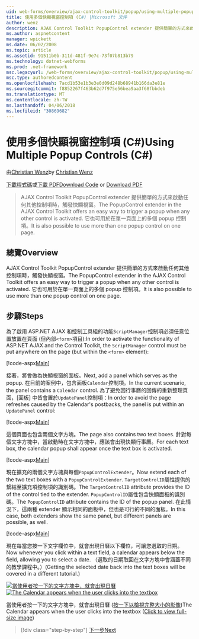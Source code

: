 ```yaml
---
uid: web-forms/overview/ajax-control-toolkit/popup/using-multiple-popup-controls-cs
title: 使用多個快顯視窗控制項 (C#) |Microsoft 文件
author: wenz
description: AJAX Control Toolkit PopupControl extender 提供簡單的方式來啟動任何其他控制項時，觸發快顯視窗。 此外，也可以使用 m...
ms.author: aspnetcontent
manager: wpickett
ms.date: 06/02/2008
ms.topic: article
ms.assetid: 91511b0b-311d-481f-9e7c-73f07b813b79
ms.technology: dotnet-webforms
ms.prod: .net-framework
msc.legacyurl: /web-forms/overview/ajax-control-toolkit/popup/using-multiple-popup-controls-cs
msc.type: authoredcontent
ms.openlocfilehash: 7acd1b53e1b3e3e0d09d248b68941b166da3e81e
ms.sourcegitcommit: f8852267f463b62d7f975e56bea9aa3f68fbbdeb
ms.translationtype: MT
ms.contentlocale: zh-TW
ms.lasthandoff: 04/06/2018
ms.locfileid: "30869682"
---
```

<a name="using-multiple-popup-controls-c"></a><span data-ttu-id="d8c49-104">使用多個快顯視窗控制項 (C#)</span><span class="sxs-lookup"><span data-stu-id="d8c49-104">Using Multiple Popup Controls (C#)</span></span>
====================
<span data-ttu-id="d8c49-105">由[Christian Wenz](https://github.com/wenz)</span><span class="sxs-lookup"><span data-stu-id="d8c49-105">by [Christian Wenz](https://github.com/wenz)</span></span>

<span data-ttu-id="d8c49-106">[下載程式碼](http://download.microsoft.com/download/9/3/f/93f8daea-bebd-4821-833b-95205389c7d0/PopupControl1.cs.zip)或[下載 PDF](http://download.microsoft.com/download/2/d/c/2dc10e34-6983-41d4-9c08-f78f5387d32b/popupcontrol1CS.pdf)</span><span class="sxs-lookup"><span data-stu-id="d8c49-106">[Download Code](http://download.microsoft.com/download/9/3/f/93f8daea-bebd-4821-833b-95205389c7d0/PopupControl1.cs.zip) or [Download PDF](http://download.microsoft.com/download/2/d/c/2dc10e34-6983-41d4-9c08-f78f5387d32b/popupcontrol1CS.pdf)</span></span>

> <span data-ttu-id="d8c49-107">AJAX Control Toolkit PopupControl extender 提供簡單的方式來啟動任何其他控制項時，觸發快顯視窗。</span><span class="sxs-lookup"><span data-stu-id="d8c49-107">The PopupControl extender in the AJAX Control Toolkit offers an easy way to trigger a popup when any other control is activated.</span></span> <span data-ttu-id="d8c49-108">它也可用於在單一頁面上的多個 popup 控制項。</span><span class="sxs-lookup"><span data-stu-id="d8c49-108">It is also possible to use more than one popup control on one page.</span></span>


## <a name="overview"></a><span data-ttu-id="d8c49-109">總覽</span><span class="sxs-lookup"><span data-stu-id="d8c49-109">Overview</span></span>

<span data-ttu-id="d8c49-110">AJAX Control Toolkit PopupControl extender 提供簡單的方式來啟動任何其他控制項時，觸發快顯視窗。</span><span class="sxs-lookup"><span data-stu-id="d8c49-110">The PopupControl extender in the AJAX Control Toolkit offers an easy way to trigger a popup when any other control is activated.</span></span> <span data-ttu-id="d8c49-111">它也可用於在單一頁面上的多個 popup 控制項。</span><span class="sxs-lookup"><span data-stu-id="d8c49-111">It is also possible to use more than one popup control on one page.</span></span>

## <a name="steps"></a><span data-ttu-id="d8c49-112">步驟</span><span class="sxs-lookup"><span data-stu-id="d8c49-112">Steps</span></span>

<span data-ttu-id="d8c49-113">為了啟用 ASP.NET AJAX 和控制工具組的功能`ScriptManager`控制項必須任意位置放置在頁面 (但內部`<form>`項目):</span><span class="sxs-lookup"><span data-stu-id="d8c49-113">In order to activate the functionality of ASP.NET AJAX and the Control Toolkit, the `ScriptManager` control must be put anywhere on the page (but within the `<form>` element):</span></span>

[!code-aspx[Main](using-multiple-popup-controls-cs/samples/sample1.aspx)]

<span data-ttu-id="d8c49-114">接著，將會做為快顯視窗的面板。</span><span class="sxs-lookup"><span data-stu-id="d8c49-114">Next, add a panel which serves as the popup.</span></span> <span data-ttu-id="d8c49-115">在目前的案例中，包含面板`Calendar`控制項。</span><span class="sxs-lookup"><span data-stu-id="d8c49-115">In the current scenario, the panel contains a `Calendar` control.</span></span> <span data-ttu-id="d8c49-116">為了避免因行事曆的回傳的重新整理頁面，[面板] 中皆會置於`UpdatePanel`控制項：</span><span class="sxs-lookup"><span data-stu-id="d8c49-116">In order to avoid the page refreshes caused by the Calendar's postbacks, the panel is put within an `UpdatePanel` control:</span></span>

[!code-aspx[Main](using-multiple-popup-controls-cs/samples/sample2.aspx)]

<span data-ttu-id="d8c49-117">這個頁面也包含兩個文字方塊。</span><span class="sxs-lookup"><span data-stu-id="d8c49-117">The page also contains two text boxes.</span></span> <span data-ttu-id="d8c49-118">針對每個文字方塊中，當啟動時在文字方塊中，應該會出現快顯行事曆。</span><span class="sxs-lookup"><span data-stu-id="d8c49-118">For each text box, the calendar popup shall appear once the text box is activated.</span></span>

[!code-aspx[Main](using-multiple-popup-controls-cs/samples/sample3.aspx)]

<span data-ttu-id="d8c49-119">現在擴充的兩個文字方塊與每個`PopupControlExtender`。</span><span class="sxs-lookup"><span data-stu-id="d8c49-119">Now extend each of the two text boxes with a `PopupControlExtender`.</span></span> <span data-ttu-id="d8c49-120">`TargetControlID`屬性提供的繫結至擴充項控制項的識別碼。</span><span class="sxs-lookup"><span data-stu-id="d8c49-120">The `TargetControlID` attribute provides the ID of the control tied to the extender.</span></span> <span data-ttu-id="d8c49-121">`PopupControlID`屬性包含快顯面板的識別碼。</span><span class="sxs-lookup"><span data-stu-id="d8c49-121">The `PopupControlID` attribute contains the ID of the popup panel.</span></span> <span data-ttu-id="d8c49-122">在此情況下，這兩種 extender 顯示相同的面板中，但也是可行的不同的面板。</span><span class="sxs-lookup"><span data-stu-id="d8c49-122">In this case, both extenders show the same panel, but different panels are possible, as well.</span></span>

[!code-aspx[Main](using-multiple-popup-controls-cs/samples/sample4.aspx)]

<span data-ttu-id="d8c49-123">現在每當您按一下文字欄位中，就會出現日曆以下欄位，可讓您選取的日期。</span><span class="sxs-lookup"><span data-stu-id="d8c49-123">Now whenever you click within a text field, a calendar appears below the field, allowing you to select a date.</span></span> <span data-ttu-id="d8c49-124">（選取的日期取回在文字方塊中會涵蓋不同的教學課程中。）</span><span class="sxs-lookup"><span data-stu-id="d8c49-124">(Getting the selected date back into the text boxes will be covered in a different tutorial.)</span></span>


<span data-ttu-id="d8c49-125">[![當使用者按一下的文字方塊中，就會出現日曆](using-multiple-popup-controls-cs/_static/image2.png)](using-multiple-popup-controls-cs/_static/image1.png)</span><span class="sxs-lookup"><span data-stu-id="d8c49-125">[![The Calendar appears when the user clicks into the textbox](using-multiple-popup-controls-cs/_static/image2.png)](using-multiple-popup-controls-cs/_static/image1.png)</span></span>

<span data-ttu-id="d8c49-126">當使用者按一下的文字方塊中，就會出現日曆 ([按一下以檢視完整大小的影像](using-multiple-popup-controls-cs/_static/image3.png))</span><span class="sxs-lookup"><span data-stu-id="d8c49-126">The Calendar appears when the user clicks into the textbox ([Click to view full-size image](using-multiple-popup-controls-cs/_static/image3.png))</span></span>

> [!div class="step-by-step"]
> [<span data-ttu-id="d8c49-127">下一步</span><span class="sxs-lookup"><span data-stu-id="d8c49-127">Next</span></span>](handling-postbacks-from-a-popup-control-with-an-updatepanel-cs.md)
